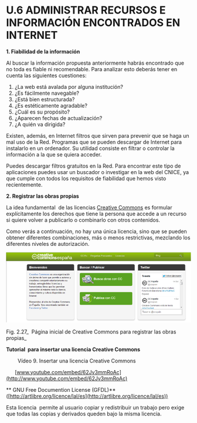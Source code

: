 # U.6 ADMINISTRAR RECURSOS E INFORMACIÓN ENCONTRADOS EN INTERNET

**1\. Fiabilidad de la información**

Al buscar la información propuesta anteriormente habrás encontrado que no toda es fiable ni recomendable. Para analizar esto deberás tener en cuenta las siguientes cuestiones:

1.  ¿La web está avalada por alguna institución?
2.  ¿Es fácilmente navegable?
3.  ¿Está bien estructurada?
4.  ¿Es estéticamente agradable?
5.  ¿Cuál es su propósito?
6.  ¿Aparecen fechas de actualización?
7.  ¿A quién va dirigida?

Existen, además, en Internet filtros que sirven para prevenir que se haga un mal uso de la Red. Programas que se pueden descargar de Internet para instalarlo en un ordenador. Su utilidad consiste en filtrar o controlar la información a la que se quiera acceder. 

Puedes descargar filtros gratuitos en la Red. Para encontrar este tipo de aplicaciones puedes usar un buscador o investigar en la web del CNICE, ya que cumple con todos los requisitos de fiabilidad que hemos visto recientemente.

**2\. Registrar las obras propias**

La idea fundamental  de las licencias [Creative Commons](http://es.creativecommons.org/blog/) es formular explícitamente los derechos que tiene la persona que accede a un recurso si quiere volver a publicarlo o combinarlo con otros contenidos. 

Como verás a continuación, no hay una única licencia, sino que se pueden obtener diferentes combinaciones, más o menos restrictivas, mezclando los diferentes niveles de autorización. 


![Página de inicio de Creative Commons](img/Screative.png "Página de inicio de Creative Commons")


Fig. 2.27_  Página inicial de Creative Commons para registrar las obras propias_

**Tutorial  para insertar una licencia Creative Commons**

        Vídeo 9. Insertar una licencia Creative Commons 

      [www.youtube.com/embed/62Jv3mmRoAc](http://www.youtube.com/embed/62Jv3mmRoAc)

** GNU Free Documention License (GFDL)** ([http://artlibre.org/licence/lal/es](http://artlibre.org/licence/lal/es))

Esta licencia  permite al usuario copiar y redistribuir un trabajo pero exige que todas las copias y derivados queden bajo la misma licencia. 

